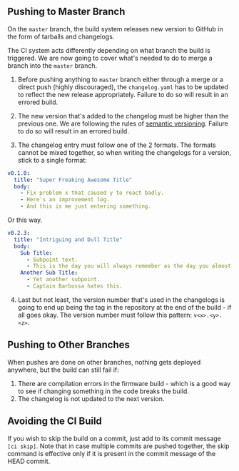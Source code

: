 ## Pushing to Master Branch

On the `master` branch, the build system releases new version to GitHub in the form of tarballs and changelogs. 

The CI system acts differently depending on what branch the build is triggered. We are now going to cover what's needed to do to merge a branch into the `master` branch.

1. Before pushing anything to `master` branch either through a merge or a direct push (highly discouraged), the `changelog.yaml` has to be updated to reflect the new release appropriately. Failure to do so will result in an errored build.

1. The new version that's added to the changelog must be higher than the previous one. We are following the rules of [semantic versioning](https://semver.org/). Failure to do so will result in an errored build.

1. The changelog entry must follow one of the 2 formats. The formats cannot be mixed together, so when writing the changelogs for a version, stick to a single format:

```yaml
v0.1.0:
  title: "Super Freaking Awesome Title"
  body:
    - Fix problem x that caused y to react badly.
    - Here's an improvement log.
    - And this is me just entering something.
```

Or this way.
```yaml
v0.2.3:
  title: "Intriguing and Dull Title"
  body:
    Sub Title:
      - Subpoint text.
      - This is the day you will always remember as the day you almost caught Captain Jack Sparrow.
    Another Sub Title:
      - Yet another subpoint.
      - Captain Barbossa hates this.
```

4. Last but not least, the version number that's used in the changelogs is going to end up being the tag in the repository at the end of the build - if all goes okay. The version number must follow this pattern: `v<x>.<y>.<z>`.

## Pushing to Other Branches

When pushes are done on other branches, nothing gets deployed anywhere, but the build can still fail if:
1. There are compilation errors in the firmware build - which is a good way to see if changing something in the code breaks the build.
1. The changelog is not updated to the next version.

## Avoiding the CI Build

If you wish to skip the build on a commit, just add to its commit message `[ci skip]`. Note that in case multiple commits are pushed together, the skip command is effective only if it is present in the commit message of the HEAD commit.